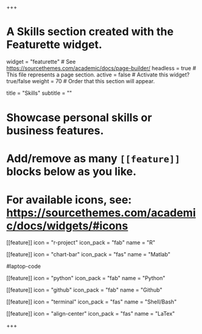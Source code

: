 +++
# A Skills section created with the Featurette widget.
widget = "featurette"  # See https://sourcethemes.com/academic/docs/page-builder/
headless = true  # This file represents a page section.
active = false  # Activate this widget? true/false
weight = 70  # Order that this section will appear.

title = "Skills"
subtitle = ""

# Showcase personal skills or business features.
# 
# Add/remove as many `[[feature]]` blocks below as you like.
# 
# For available icons, see: https://sourcethemes.com/academic/docs/widgets/#icons

[[feature]]
  icon = "r-project"
  icon_pack = "fab"
  name = "R"

  
  [[feature]]
  icon = "chart-bar"
  icon_pack = "fas"
  name = "Matlab"

  #laptop-code
  
  
[[feature]]
  icon = "python"
  icon_pack = "fab"
  name = "Python"
 
  
[[feature]]
  icon = "github"
  icon_pack = "fab"
  name = "Github"
 
  
  [[feature]]
  icon = "terminal"
  icon_pack = "fas"
  name = "Shell/Bash"
 
  
  [[feature]]
  icon = "align-center"
  icon_pack = "fas"
  name = "LaTex"


+++
